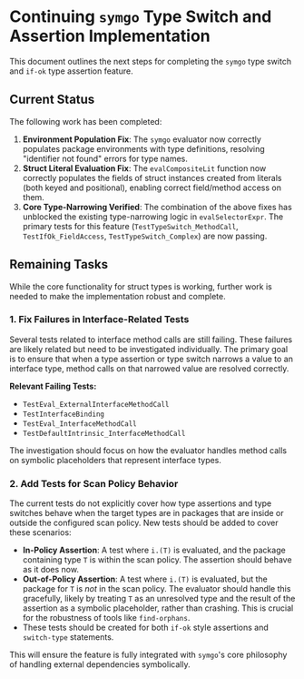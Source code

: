 # Continuing `symgo` Type Switch and Assertion Implementation

This document outlines the next steps for completing the `symgo` type switch and `if-ok` type assertion feature.

## Current Status

The following work has been completed:
1.  **Environment Population Fix**: The `symgo` evaluator now correctly populates package environments with type definitions, resolving "identifier not found" errors for type names.
2.  **Struct Literal Evaluation Fix**: The `evalCompositeLit` function now correctly populates the fields of struct instances created from literals (both keyed and positional), enabling correct field/method access on them.
3.  **Core Type-Narrowing Verified**: The combination of the above fixes has unblocked the existing type-narrowing logic in `evalSelectorExpr`. The primary tests for this feature (`TestTypeSwitch_MethodCall`, `TestIfOk_FieldAccess`, `TestTypeSwitch_Complex`) are now passing.

## Remaining Tasks

While the core functionality for struct types is working, further work is needed to make the implementation robust and complete.

### 1. Fix Failures in Interface-Related Tests

Several tests related to interface method calls are still failing. These failures are likely related but need to be investigated individually. The primary goal is to ensure that when a type assertion or type switch narrows a value to an interface type, method calls on that narrowed value are resolved correctly.

**Relevant Failing Tests:**
-   `TestEval_ExternalInterfaceMethodCall`
-   `TestInterfaceBinding`
-   `TestEval_InterfaceMethodCall`
-   `TestDefaultIntrinsic_InterfaceMethodCall`

The investigation should focus on how the evaluator handles method calls on symbolic placeholders that represent interface types.

### 2. Add Tests for Scan Policy Behavior

The current tests do not explicitly cover how type assertions and type switches behave when the target types are in packages that are inside or outside the configured scan policy. New tests should be added to cover these scenarios:

-   **In-Policy Assertion**: A test where `i.(T)` is evaluated, and the package containing type `T` is within the scan policy. The assertion should behave as it does now.
-   **Out-of-Policy Assertion**: A test where `i.(T)` is evaluated, but the package for `T` is *not* in the scan policy. The evaluator should handle this gracefully, likely by treating `T` as an unresolved type and the result of the assertion as a symbolic placeholder, rather than crashing. This is crucial for the robustness of tools like `find-orphans`.
-   These tests should be created for both `if-ok` style assertions and `switch-type` statements.

This will ensure the feature is fully integrated with `symgo`'s core philosophy of handling external dependencies symbolically.
